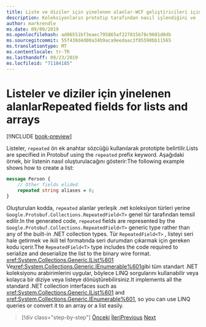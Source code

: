 ```yaml
---
title: Liste ve diziler için yinelenen alanlar-WCF geliştiricileri için gRPC
description: Koleksiyonların prototip tarafından nasıl işlendiğini ve .NET koleksiyonlarıyla ilişkilerini anlayın.
author: markrendle
ms.date: 09/09/2019
ms.openlocfilehash: ad06551bf3eaec795865af227815b78c9601d0db
ms.sourcegitcommit: 55f438d4d00a34b9aca9eedaac3f85590bb11565
ms.translationtype: MT
ms.contentlocale: tr-TR
ms.lasthandoff: 09/23/2019
ms.locfileid: "71184185"
---
```

# <a name="repeated-fields-for-lists-and-arrays"></a><span data-ttu-id="d417d-103">Listeler ve diziler için yinelenen alanlar</span><span class="sxs-lookup"><span data-stu-id="d417d-103">Repeated fields for lists and arrays</span></span>

[!INCLUDE [book-preview](../../../includes/book-preview.md)]

<span data-ttu-id="d417d-104">Listeler, `repeated` ön ek anahtar sözcüğü kullanılarak prototipte belirtilir.</span><span class="sxs-lookup"><span data-stu-id="d417d-104">Lists are specified in Protobuf using the `repeated` prefix keyword.</span></span> <span data-ttu-id="d417d-105">Aşağıdaki örnek, bir listenin nasıl oluşturulacağını gösterir:</span><span class="sxs-lookup"><span data-stu-id="d417d-105">The following example shows how to create a list:</span></span>

```protobuf
message Person {
    // Other fields elided
    repeated string aliases = 8;
}
```

<span data-ttu-id="d417d-106">Oluşturulan kodda, `repeated` alanlar yerleşik .net koleksiyon türleri yerine `Google.Protobuf.Collections.RepeatedField<T>` genel tür tarafından temsil edilir.</span><span class="sxs-lookup"><span data-stu-id="d417d-106">In the generated code, `repeated` fields are represented by the `Google.Protobuf.Collections.RepeatedField<T>` generic type rather than any of the built-in .NET collection types.</span></span> <span data-ttu-id="d417d-107">Tür `RepeatedField<T>` , listeyi seri hale getirmek ve ikili tel formatında seri durumdan çıkarmak için gereken kodu içerir.</span><span class="sxs-lookup"><span data-stu-id="d417d-107">The `RepeatedField<T>` type includes the code required to serialize and deserialize the list to the binary wire format.</span></span> <span data-ttu-id="d417d-108"><xref:System.Collections.Generic.IList%601> Ve<xref:System.Collections.Generic.IEnumerable%601>gibi tüm standart .NET koleksiyonu arabirimlerini uygular, böylece LINQ sorgularını kullanabilir veya kolayca bir diziye veya listeye dönüştürebilirsiniz.</span><span class="sxs-lookup"><span data-stu-id="d417d-108">It implements all the standard .NET collection interfaces such as <xref:System.Collections.Generic.IList%601> and <xref:System.Collections.Generic.IEnumerable%601>, so you can use LINQ queries or convert it to an array or a list easily.</span></span>

>[!div class="step-by-step"]
><span data-ttu-id="d417d-109">[Önceki](protobuf-nested-types.md)
>[İleri](protobuf-reserved.md)</span><span class="sxs-lookup"><span data-stu-id="d417d-109">[Previous](protobuf-nested-types.md)
[Next](protobuf-reserved.md)</span></span>
